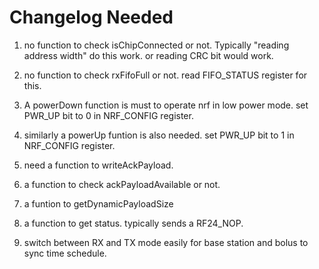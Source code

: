 # Changelog Needed

1. no function to check isChipConnected or not. Typically "reading address width" do this work. or reading CRC bit would work.

2. no function to check rxFifoFull or not. read FIFO_STATUS register for this.

3. A powerDown function is must to operate nrf in low power mode. set PWR_UP bit to 0 in NRF_CONFIG register.

4. similarly a powerUp funtion is also needed. set PWR_UP bit to 1 in NRF_CONFIG register.

5. need a function to writeAckPayload. 

6. a function to check ackPayloadAvailable or not.

7. a funtion to getDynamicPayloadSize 

8. a function to get status. typically sends a RF24_NOP.

9. switch between RX and TX mode easily for base station and bolus to sync time schedule.